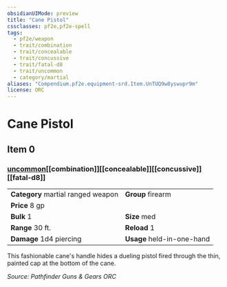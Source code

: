 ```yaml
---
obsidianUIMode: preview
title: "Cane Pistol"
cssclasses: pf2e,pf2e-spell
tags:
  - pf2e/weapon
  - trait/combination
  - trait/concealable
  - trait/concussive
  - trait/fatal-d8
  - trait/uncommon
  - category/martial
aliases: "Compendium.pf2e.equipment-srd.Item.UnTUQ9w8yswupr9m"
license: ORC
---
```

# Cane Pistol
## Item 0
### [uncommon](uncommon "Uncommon Rarity Trait")[[combination]][[concealable]][[concussive]][[fatal-d8]]

|  |  |
| -- | -- |
| **Category** martial ranged weapon | **Group** firearm |
| **Price** 8 gp |  |
| **Bulk** 1 | **Size** med |
|**Range** 30 ft.| **Reload** 1|
| **Damage** 1d4 piercing  | **Usage** held-in-one-hand |



This fashionable cane's handle hides a dueling pistol fired through the thin, painted cap at the bottom of the cane.

*Source: Pathfinder Guns & Gears*
*ORC*